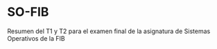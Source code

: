# SO-FIB
Resumen del T1 y T2 para el examen final de la asignatura de Sistemas Operativos de la FIB
